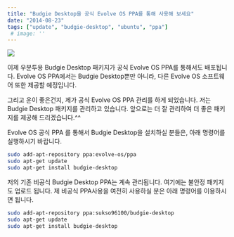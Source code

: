 ```yaml
---
title: "Budgie Desktop을 공식 Evolve OS PPA를 통해 사용해 보세요"
date: "2014-08-23"
tags: ["update", "budgie-desktop", "ubuntu", "ppa"]
 # image: ''
---
```

![]("https://sukso96100.github.io/blogimgs/evolve-os-ppa.png")

이제 우분투용 Budgie Desktop 패키지가 공식 Evolve OS PPA를 통해서도 배포됩니다.
Evolve OS PPA에서는 Budgie Desktop뿐만 아니라, 다른 Evolve OS 소프트웨어 또한 제공할 예정입니다.

그리고 운이 좋은건지, 제가 공식 Evolve OS PPA 관리를 하게 되었습니다. 저는 Budgie Desktop 패키지를 관리하고 있습니다.
앞으로는 더 잘 관리하여 더 좋은 패키지를 제공해 드리겠습니다.^^

Evolve OS 공식 PPA 를 통해서 Budgie Desktop을 설치하실 분들은, 아래 명령어를 실행하시기 바랍니다.

```bash
sudo add-apt-repository ppa:evolve-os/ppa
sudo apt-get update
sudo apt-get install budgie-desktop
```

저의 기존 비공식 Budgie Desktop PPA는 계속 관리됩니다. 여기에는 불안정 패키지도 업로드 됩니다.
제 비공식 PPA사용을 여전히 사용하실 분은 아래 명령어를 이용하시면 됩니다.

```bash
sudo add-apt-repository ppa:sukso96100/budgie-desktop
sudo apt-get update
sudo apt-get install budgie-desktop
```
